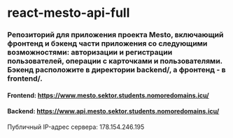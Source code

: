 # react-mesto-api-full



### Репозиторий для приложения проекта Mesto, включающий фронтенд и бэкенд части приложения со следующими возможностями: авторизации и регистрации пользователей, операции с карточками и пользователями. Бэкенд расположите в директории backend/, а фронтенд - в frontend/.

#### Frontend: https://www.mesto.sektor.students.nomoredomains.icu/

#### Backend: https://www.api.mesto.sektor.students.nomoredomains.icu/

Публичный IP-адрес сервера: 178.154.246.195